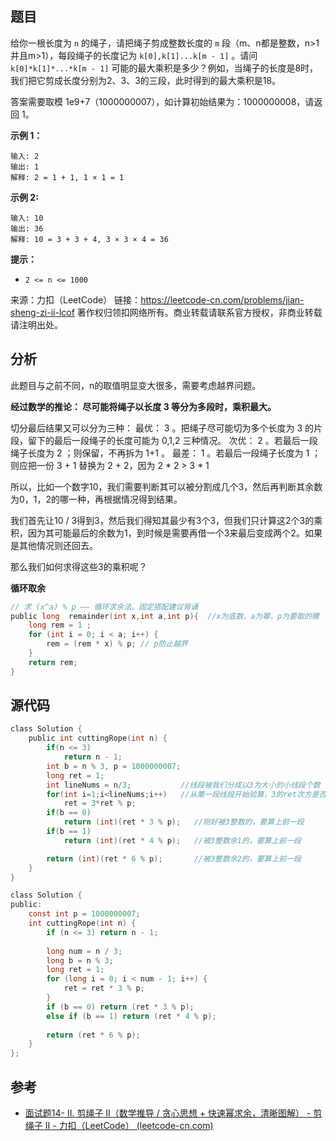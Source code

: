 ## 题目

给你一根长度为 `n` 的绳子，请把绳子剪成整数长度的 `m` 段（m、n都是整数，n>1并且m>1），每段绳子的长度记为 `k[0],k[1]...k[m - 1]` 。请问 `k[0]*k[1]*...*k[m - 1]` 可能的最大乘积是多少？例如，当绳子的长度是8时，我们把它剪成长度分别为2、3、3的三段，此时得到的最大乘积是18。

答案需要取模 1e9+7（1000000007），如计算初始结果为：1000000008，请返回 1。 

**示例 1：**

```
输入: 2
输出: 1
解释: 2 = 1 + 1, 1 × 1 = 1
```

**示例 2:**

```
输入: 10
输出: 36
解释: 10 = 3 + 3 + 4, 3 × 3 × 4 = 36
```

**提示：**

- `2 <= n <= 1000`

来源：力扣（LeetCode）
链接：https://leetcode-cn.com/problems/jian-sheng-zi-ii-lcof
著作权归领扣网络所有。商业转载请联系官方授权，非商业转载请注明出处。

## 分析

此题目与之前不同，n的取值明显变大很多，需要考虑越界问题。

**经过数学的推论： 尽可能将绳子以长度 3 等分为多段时，乘积最大。**

切分最后结果又可以分为三种：
最优： 3 。把绳子尽可能切为多个长度为 3 的片段，留下的最后一段绳子的长度可能为 0,1,2 三种情况。
次优： 2 。若最后一段绳子长度为 2 ；则保留，不再拆为 1+1 。
最差： 1 。若最后一段绳子长度为 1 ；则应把一份 3 + 1 替换为 2 + 2，因为 2 * 2  > 3 * 1

所以，比如一个数字10，我们需要判断其可以被分割成几个3，然后再判断其余数为0，1，2的哪一种，再根据情况得到结果。

我们首先让10 / 3得到3，然后我们得知其最少有3个3，但我们只计算这2个3的乘积，因为其可能最后的余数为1，到时候是需要再借一个3来最后变成两个2。如果是其他情况则还回去。

那么我们如何求得这些3的乘积呢？

**循环取余**

```C
// 求 (x^a) % p —— 循环求余法。固定搭配建议背诵
public long  remainder(int x,int a,int p){  //x为底数，a为幂，p为要取的模
    long rem = 1 ;
    for (int i = 0; i < a; i++) {
        rem = (rem * x) % p; // p防止越界   
    }
    return rem;
}
```

## 源代码

```c
class Solution {
    public int cuttingRope(int n) {
        if(n <= 3) 
            return n - 1;
        int b = n % 3, p = 1000000007;
        long ret = 1;
        int lineNums = n/3;           //线段被我们分成以3为大小的小线段个数
        for(int i=1;i<lineNums;i++)   //从第一段线段开始验算，3的ret次方是否越界。注意是验算lineNums-1次。
            ret = 3*ret % p;
        if(b == 0) 
            return (int)(ret * 3 % p);   //刚好被3整数的，要算上前一段
        if(b == 1) 
            return (int)(ret * 4 % p);   //被3整数余1的，要算上前一段

        return (int)(ret * 6 % p);       //被3整数余2的，要算上前一段
    }
}
```

```C
class Solution {
public:
    const int p = 1000000007;
    int cuttingRope(int n) {
        if (n <= 3) return n - 1;
        
        long num = n / 3;
        long b = n % 3;
        long ret = 1;
        for (long i = 0; i < num - 1; i++) {
            ret = ret * 3 % p;
        }
        if (b == 0) return (ret * 3 % p);
        else if (b == 1) return (ret * 4 % p);
        
        return (ret * 6 % p);
    }
};
```



## 参考

- [面试题14- II. 剪绳子 II（数学推导 / 贪心思想 + 快速幂求余，清晰图解） - 剪绳子 II - 力扣（LeetCode） (leetcode-cn.com)](https://leetcode-cn.com/problems/jian-sheng-zi-ii-lcof/solution/mian-shi-ti-14-ii-jian-sheng-zi-iitan-xin-er-fen-f/)



